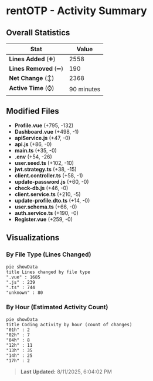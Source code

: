 # rentOTP - Activity Summary 

## Overall Statistics

| Stat                   | Value                                                             |
| ---------------------- | ----------------------------------------------------------------- |
| **Lines Added** (➕)   | 2558                                          |
| **Lines Removed** (➖) | 190                                        |
| **Net Change** (↕)    | 2368                |
| **Active Time** (⌚)   | 90 minutes |


## Modified Files
- **Profile.vue** (+795, -132)
- **Dashboard.vue** (+498, -1)
- **apiService.js** (+47, -0)
- **api.js** (+86, -0)
- **main.ts** (+35, -0)
- **.env** (+54, -26)
- **user.seed.ts** (+102, -10)
- **jwt.strategy.ts** (+38, -15)
- **client.controller.ts** (+58, -1)
- **update-password.js** (+60, -0)
- **check-db.js** (+46, -0)
- **client.service.ts** (+210, -5)
- **update-profile.dto.ts** (+14, -0)
- **user.schema.ts** (+66, -0)
- **auth.service.ts** (+190, -0)
- **Register.vue** (+259, -0)

## Visualizations

### By File Type (Lines Changed)

```mermaid
pie showData
title Lines changed by file type
".vue" : 1685
".js" : 239
".ts" : 744
"unknown" : 80
```

### By Hour (Estimated Activity Count)

```mermaid
pie showData
title Coding activity by hour (count of changes)
"01h" : 2
"02h" : 7
"04h" : 8
"12h" : 11
"13h" : 35
"14h" : 25
"17h" : 2
```


> **Last Updated:** 8/11/2025, 6:04:02 PM